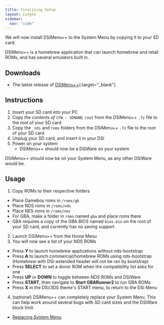 ```yaml
---
title: Finalizing Setup
layout: single
sidebar:
  nav: "side"
---
```


We will now install DSiMenu++ to the System Menu by copying it to your SD card.

DSiMenu++ is a homebrew application that can launch homebrew and retail ROMs, and has several emulators built in.

## Downloads

- The latest release of [DSiMenu++](https://github.com/Robz8/DSiMenuPlusPlus/releases){:target="_blank"}

## Instructions

1. Insert your SD card into your PC
2. Copy *the contents of* `CFW - SDNAND root` from the DSiMenu++ `.7z` file to the root of your SD card
3. Copy the `_nds` and `roms` folders from the DSiMenu++ `.7z` file to the root of your SD card
4. Unplug your SD card, and insert it in your DSi
5. Power on your system
    - DSiMenu++ should now be a DSiWare on your system

DSiMenu++ should now be on your System Menu, as any other DSiWare would be.

## Usage

1. Copy ROMs to their respective folders
  - Place Gameboy roms in `/roms/gb`
  - Place NDS roms in `/roms/nds`
  - Place NES roms in `/roms/nes`
  - For GBA, make a folder in `roms` named `gba` and place roms there
  - GBA requires a copy of the GBA BIOS named `bios.bin` on the root of your SD card, and currently has no saving support
2. Launch DSiMenu++ from the Home Menu
3. You will now see a list of your NDS ROMs
  - Press **Y** to launch homebrew applications without nds-bootstrap
  - Press **A** to launch commercial/homebrew ROMs using nds-bootstrap (Homebrew with DSi-extended header will not be ran by bootstrap)
  - Press **SELECT** to set a donor ROM when the compatibility list asks for one
  - Press **UP** or **DOWN** to toggle between NDS ROMs and DSiWare
  - Press **START**, then navigate to **Start GBARunner2** to run GBA ROMs
  - Press **X** in the DSi/3DS theme's START menu, to return to the DSi Menu
4. (optional) DSiMenu++ can completely replace your System Menu. This can help work around several bugs with SD card sizes and the DSiWare block limit.
  - [Replacing System Menu](/more/replacing-system-menu)
